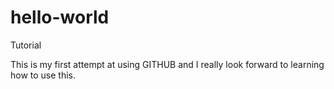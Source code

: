 # hello-world
Tutorial


This is my first attempt at using GITHUB and I really look forward to learning how to use this.
